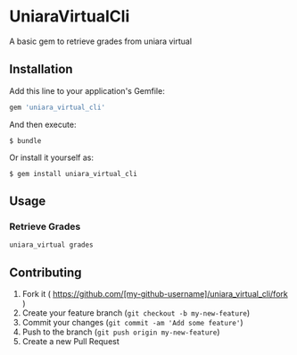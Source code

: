 # UniaraVirtualCli

A basic gem to retrieve grades from uniara virtual

## Installation

Add this line to your application's Gemfile:

```ruby
gem 'uniara_virtual_cli'
```

And then execute:

    $ bundle

Or install it yourself as:

    $ gem install uniara_virtual_cli

## Usage

### Retrieve Grades

```
uniara_virtual grades
```


## Contributing

1. Fork it ( https://github.com/[my-github-username]/uniara_virtual_cli/fork )
2. Create your feature branch (`git checkout -b my-new-feature`)
3. Commit your changes (`git commit -am 'Add some feature'`)
4. Push to the branch (`git push origin my-new-feature`)
5. Create a new Pull Request
